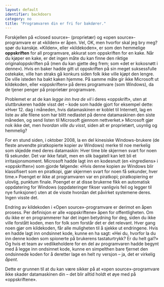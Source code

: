 ```yaml
---
layout: default
identifier: backdoors
category: no
title: "Programvaren din er fri for bakdører."
---
```


Forskjellen på «closed source»- (proprietær) og «open source»-programvare er at «kilden» er åpen. Vel, OK, men hvorfor skal jeg bry meg? spør du kanskje. «Kilden», eller «kildekoden», er som den hemmelige <b>oppskriften</b> for all programvare, akkurat som oppskriften for en kake. Når du kjøper en kake, er det ingen måte du kan finne den riktige originaloppskriften på (men du kan gjette deg frem; som «det er kokosnøtt i denne»). Hvis en baker hadde gitt ut oppskriften på sin meget suksessfulle ostekake, ville han straks gå konkurs siden folk ikke ville kjøpt den lengre. De ville isteden ha bakt kaken hjemme. På samme måte gir ikke Microsoft ut kildekoden, eller «oppskriften» på deres programvare (som Windows), da de tjener penger på proprietær programvare.

Problemet er at de kan <i>legge inn hva de vil</i> i deres «oppskrift», uten at sluttbrukeren hadde visst det – kode som hadde gjort for eksempel dette: «Hver 12. dag i måneden, hvis datamaskinen er koblet til Internett, lag en liste av alle filene som har blitt nedlastet på denne datamaskinen den siste måneden, og send listen til Microsoft gjennom nettverket.» Microsoft gjør nok ikke det, men <i>hvordan ville du visst</i>, siden alt er proprietært, usynlig og hemmelig?

For en stund siden, i oktober 2008, la en del kinesiske Windows-brukere (de fleste anvendte piratkopierte kopier av Windows) merke til noe merkelig som skjedde med deres datamaskin: Hver time ble skjermen svart for noen få sekunder. Det var ikke fatalt, men en slik bagatell kan lett bli et irritasjonsmoment. Microsoft hadde lagt inn en kodesnutt (en «ingrediens» i «oppskriften») som gjorde følgende: «Hvis denne kopien av Windows blir klassifisert som en piratkopi, gjør skjermen svart for noen få sekunder, hver time.» Poenget er ikke at programvaren var en piratkopi; piratkopiering er ulovlig, punktum finale. Poenget er at disse brukerne fikk en automatisk oppdatering for Windows (oppdateringer fikser vanligvis feil og legger til nye funksjoner) uten at de visste hvordan det påvirket systemene deres. Ingen visste det.

Endring av kildekoden i «Open source»-programvare er derimot en åpen prosess. Per definisjon er alle «oppskriftene» åpen for offentligheten. Om du ikke er en programmerer har det ingen betydning for deg, siden du ikke ville forstått koden, men for folk som forstår det er det relevant. Hver gang noen gjør om kildekoden, får alle muligheten til å sjekke ut endringene. Hvis en hadde lagt inn ondsinnet kode, kunne en ha sagt: «Hei du, hvorfor la du inn denne koden som spionerte på brukerens tastaturtrykk? Er du helt gal?» Og hvis et team av vedlikeholdere for en del av programvaren hadde begynt med å legge inn ondsinnet kode, kunne en simpelthen bare fjernet den ondsinnede koden for å deretter lage en helt ny versjon – ja, det er virkelig <i>åpent</i>.

Dette er grunnen til at du kan være sikker på at «open source»-programvare ikke skader datamaskinen din – det blir alltid holdt et øye med på «oppskriftene».




